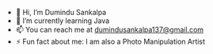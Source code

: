 - 👋 Hi, I’m Dumindu Sankalpa
- 🌱 I’m currently learning Java
- 📫 You can reach me at dumindusankalpa137@gmail.com
- ⚡ Fun fact about me: I am also a Photo Manipulation Artist

<!---
Dumindu137/Dumindu137 is a ✨ special ✨ repository because its `README.md` (this file) appears on your GitHub profile.
You can click the Preview link to take a look at your changes.
--->
